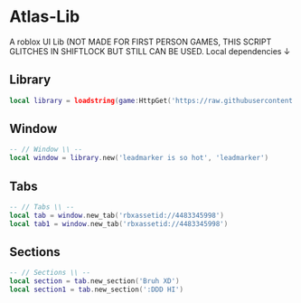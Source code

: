 # Atlas-Lib
A roblox UI Lib (NOT MADE FOR FIRST PERSON GAMES, THIS SCRIPT GLITCHES IN SHIFTLOCK BUT STILL CAN BE USED.
Local dependencies ↓

## Library

```lua
local library = loadstring(game:HttpGet('https://raw.githubusercontent.com/cueshut/saves/main/criminality%20paste%20ui%20library'))()
```

## Window
```lua
-- // Window \\ --
local window = library.new('leadmarker is so hot', 'leadmarker')
```

## Tabs
```lua
-- // Tabs \\ --
local tab = window.new_tab('rbxassetid://4483345998')
local tab1 = window.new_tab('rbxassetid://4483345998')
```

## Sections
```lua
-- // Sections \\ --
local section = tab.new_section('Bruh XD')
local section1 = tab.new_section(':DDD HI')
```
